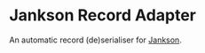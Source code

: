# Jankson Record Adapter

An automatic record (de)serialiser for [Jankson](https://github.com/falkreon/Jankson).
